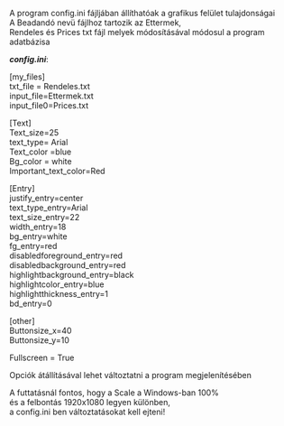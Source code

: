 A program config.ini fájljában állíthatóak a grafikus felület tulajdonságai \
A Beadandó nevü fájlhoz tartozik az Ettermek,\
Rendeles és Prices txt fájl melyek módosításával módosul a program adatbázisa

***config.ini***:

[my_files]\
txt_file = Rendeles.txt\
input_file=Ettermek.txt\
input_file0=Prices.txt

[Text]\
Text_size=25\
text_type= Arial\
Text_color =blue\
Bg_color = white\
Important_text_color=Red

[Entry]\
justify_entry=center\
text_type_entry=Arial\
text_size_entry=22\
width_entry=18\
bg_entry=white\
fg_entry=red\
disabledforeground_entry=red\
disabledbackground_entry=red\
highlightbackground_entry=black\
highlightcolor_entry=blue\
highlightthickness_entry=1\
bd_entry=0

[other]\
Buttonsize_x=40\
Buttonsize_y=10

Fullscreen = True


Opciók átállításával lehet változtatni a program megjelenítésében

A futtatásnál fontos, hogy a Scale a Windows-ban 100%\
és a felbontás 1920x1080 legyen különben,\
a config.ini ben változtatásokat kell ejteni!